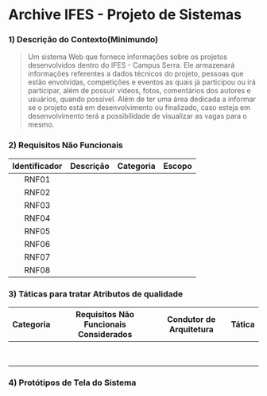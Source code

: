 # Archive IFES - Projeto de Sistemas

### 1) Descrição do Contexto(Minimundo)
> Um sistema Web que fornece informações sobre os projetos desenvolvidos dentro do IFES - Campus Serra. Ele armazenará informações referentes a dados técnicos do projeto, pessoas que estão envolvidas, competições e eventos as quais já participou ou irá participar, além de possuir vídeos, fotos, comentários dos autores e usuários,  quando possível. Além de ter uma área dedicada a informar se o projeto está em desenvolvimento ou finalizado, caso esteja em desenvolvimento terá a possibilidade de visualizar as vagas para o mesmo.

### 2) Requisitos Não Funcionais

Identificador | Descrição | Categoria | Escopo 
:---------: | ---------- | --------- | --------- |
RNF01       |            |           |           |
RNF02       |            |           |           |
RNF03       |            |           |           |
RNF04       |            |           |           |
RNF05       |            |           |           |
RNF06       |            |           |           |
RNF07       |            |           |           |
RNF08       |            |           |           |


### 3) Táticas para tratar Atributos de qualidade


Categoria | Requisitos Não Funcionais Considerados| Condutor de Arquitetura | Tática 
:---------: | ---------- | --------- | --------- |
            |            |           |           |
            |            |           |           |
            |            |           |           |
            |            |           |           |
            |            |           |           |
            |            |           |           |
            |            |           |           |
            |            |           |           |
            
### 4) Protótipos de Tela do Sistema


